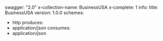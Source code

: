 swagger: "2.0"
x-collection-name: BusinessUSA
x-complete: 1
info:
  title: BusinessUSA
  version: 1.0.0
schemes:
- http
produces:
- application/json
consumes:
- application/json